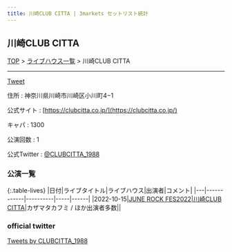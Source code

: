 ```yaml
---
title: 川崎CLUB CITTA | 3markets セットリスト統計
---
```

## 川崎CLUB CITTA

[TOP](/setlist/) > [ライブハウス一覧](livehouses.html) > 川崎CLUB CITTA

___

<a href="https://twitter.com/share?ref_src=twsrc%5Etfw" data-text="3markets[ ]セットリスト > 川崎CLUB CITTA" class="twitter-share-button" data-via="3markets" data-hashtags="3markets" data-related="3markets" data-show-count="false">Tweet</a>

住所
:    神奈川県川崎市川崎区小川町4−1

公式サイト
:    [https://clubcitta.co.jp/](https://clubcitta.co.jp/)

キャパ
:    1300

公演回数
: 1


公式Twitter
: <a href="https://twitter.com/CLUBCITTA_1988">@CLUBCITTA_1988</a>


### 公演一覧

{:.table-lives}
|日付|ライブタイトル|ライブハウス|出演者|コメント|
|---|------------|----------|-----|------|
|<span class="nowrap">2022-10-15</span>|[JUNE ROCK FES2022](live041.html)|[川崎CLUB CITTA](livehouse045.html)|カザマタカフミ / ほか出演者多数||



### official twitter

<a class="twitter-timeline" href="https://twitter.com/CLUBCITTA_1988?ref_src=twsrc%5Etfw">Tweets by CLUBCITTA_1988</a> <script async src="https://platform.twitter.com/widgets.js" charset="utf-8"></script>


<script async src="https://platform.twitter.com/widgets.js" charset="utf-8"></script>